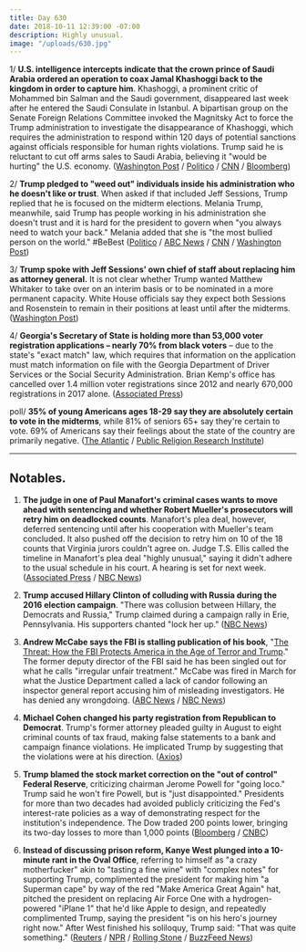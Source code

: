 ```yaml
---
title: Day 630
date: 2018-10-11 12:39:00 -07:00
description: Highly unusual.
image: "/uploads/630.jpg"
---
```


1/ **U.S. intelligence intercepts indicate that the crown prince of Saudi Arabia ordered an operation to coax Jamal Khashoggi back to the kingdom in order to capture him**. Khashoggi, a prominent critic of Mohammed bin Salman and the Saudi government, disappeared last week after he entered the Saudi Consulate in Istanbul. A bipartisan group on the Senate Foreign Relations Committee invoked the Magnitsky Act to force the Trump administration to investigate the disappearance of Khashoggi, which requires the administration to respond within 120 days of potential sanctions against officials responsible for human rights violations. Trump said he is reluctant to cut off arms sales to Saudi Arabia, believing it "would be hurting" the U.S. economy. ([Washington Post](https://www.washingtonpost.com/world/national-security/crown-prince-sought-to-lure-khashoggi-back-to-saudi-arabia-and-detain-him-us-intercepts-show/2018/10/10/57bd7948-cc9a-11e8-920f-dd52e1ae4570_story.html) / [Politico](https://www.politico.com/story/2018/10/11/trump-saudi-arabia-arms-sales-khashoggi-disappearance-892060) / [CNN](https://www.cnn.com/2018/10/10/politics/corker-menendez-letter-trump-saudi-sanctions-jamal-khashoggi/index.html) / [Bloomberg](https://www.bloomberg.com/news/articles/2018-10-10/u-s-probe-of-saudi-arabia-in-khashoggi-case-forced-by-senators))

2/ **Trump pledged to "weed out" individuals inside his administration who he doesn't like or trust**. When asked if that included Jeff Sessions, Trump replied that he is focused on the midterm elections. Melania Trump, meanwhile, said Trump has people working in his administration she doesn't trust and it is hard for the president to govern when "you always need to watch your back." Melania added that she is "the most bullied person on the world." #BeBest ([Politico](https://www.politico.com/story/2018/10/11/trump-weed-out-administration-893190) / [ABC News](https://abcnews.go.com/Politics/melania-trump-bullied-people-world-distrusts-west-wing/story?id=58419018) / [CNN](https://www.cnn.com/2018/10/11/politics/melania-trump-be-best-initiative-bullying/index.html) / [Washington Post](https://www.washingtonpost.com/politics/melania-trump-says-there-are-people-in-the-white-house-she-doesnt-trust/2018/10/11/85a0deb8-cd3f-11e8-a360-85875bac0b1f_story.html?utm_term=.d75bc7de2856))

3/ **Trump spoke with Jeff Sessions' own chief of staff about replacing him as attorney general.** It is not clear whether Trump wanted Matthew Whitaker to take over on an interim basis or to be nominated in a more permanent capacity. White House officials say they expect both Sessions and Rosenstein to remain in their positions at least until after the midterms. ([Washington Post](https://www.washingtonpost.com/world/national-security/trump-talked-with-jeff-sessionss-own-chief-of-staff-about-replacing-him-as-attorney-general/2018/10/10/e010211c-ccc5-11e8-a3e6-44daa3d35ede_story.html?utm_term=.3191dc0a0175))

4/ **Georgia's Secretary of State is holding more than 53,000 voter registration applications – nearly 70% from black voters** – due to the state's "exact match" law, which requires that information on the application must match information on file with the Georgia Department of Driver Services or the Social Security Administration. Brian Kemp's office has cancelled over 1.4 million voter registrations since 2012 and nearly 670,000 registrations in 2017 alone. ([Associated Press](https://apnews.com/fb011f39af3b40518b572c8cce6e906c))

poll/ **35% of young Americans ages 18-29 say they are absolutely certain to vote in the midterms**, while 81% of seniors 65\+ say they're certain to vote. 69% of Americans say their feelings about the state of the country are primarily negative. ([The Atlantic](https://www.theatlantic.com/politics/archive/2018/10/poll-shows-activism-highest-among-non-religious-democrats/572674/) / [Public Religion Research Institute](https://www.prri.org/research/american-democracy-in-crisis-civic-engagement-young-adult-activism-and-the-2018-midterm-elections/))

---

## Notables.

1. **The judge in one of Paul Manafort's criminal cases wants to move ahead with sentencing and whether Robert Mueller's prosecutors will retry him on deadlocked counts**. Manafort's plea deal, however, deferred sentencing until after his cooperation with Mueller's team concluded. It also pushed off the decision to retry him on 10 of the 18 counts that Virginia jurors couldn't agree on. Judge T.S. Ellis called the timeline in Manafort's plea deal "highly unusual," saying it didn't adhere to the usual schedule in his court. A hearing is set for next week. ([Associated Press](https://apnews.com/90fa9f48e4964be3b9b5862de2c4eef1) / [NBC News](https://www.nbcnews.com/politics/politics-news/mueller-can-t-hold-threat-re-trial-over-manafort-s-n918991))

2. **Trump accused Hillary Clinton of colluding with Russia during the 2016 election campaign**. "There was collusion between Hillary, the Democrats and Russia," Trump claimed during a campaign rally in Erie, Pennsylvania. His supporters chanted "lock her up." ([NBC News](https://www.nbcnews.com/politics/politics-news/trump-accuses-hillary-clinton-colluding-russia-crowd-chants-lock-her-n918836))

3. **Andrew McCabe says the FBI is stalling publication of his book**, "[The Threat: How the FBI Protects America in the Age of Terror and Trump](https://amzn.to/2IQO27Z)." The former deputy director of the FBI said he has been singled out for what he calls "irregular unfair treatment." McCabe was fired in March for what the Justice Department called a lack of candor following an inspector general report accusing him of misleading investigators. He has denied any wrongdoing. ([ABC News](https://abcnews.go.com/Politics/fired-official-andrew-mccabe-accuses-fbi-stalling-upcoming/story?id=58420204) / [NBC News](https://www.nbcnews.com/news/us-news/andrew-mccabe-says-his-book-has-been-delayed-fbi-review-n919066))

4. **Michael Cohen changed his party registration from Republican to Democrat**. Trump's former attorney pleaded guilty in August to eight criminal counts of tax fraud, making false statements to a bank and campaign finance violations. He implicated Trump by suggesting that the violations were at his direction. ([Axios](https://www.axios.com/michael-cohen-becomes-democrat-a73c59a5-2000-4f8f-b4d5-29d66deda15c.html))

5. **Trump blamed the stock market correction on the "out of control" Federal Reserve**, criticizing chairman Jerome Powell for "going loco." Trump said he won't fire Powell, but is "just disappointed." Presidents for more than two decades had avoided publicly criticizing the Fed's interest-rate policies as a way of demonstrating respect for the institution's independence. The Dow traded 200 points lower, bringing its two-day losses to more than 1,000 points ([Bloomberg](https://www.bloomberg.com/news/articles/2018-10-11/trump-escalates-fed-assault-laments-high-rate-he-s-paying) / [CNBC](https://www.cnbc.com/2018/10/11/trump-says-the-stock-market-correction-caused-by-the-federal-reserve.html))

6. **Instead of discussing prison reform, Kanye West plunged into a 10-minute rant in the Oval Office**, referring to himself as "a crazy motherfucker" akin to "tasting a fine wine" with "complex notes" for supporting Trump, complimented the president for making him "a Superman cape" by way of the red "Make America Great Again" hat, pitched the president on replacing Air Force One with a hydrogen-powered "iPlane 1" that he'd like Apple to design, and repeatedly complimented Trump, saying the president "is on his hero's journey right now." After West finished his soliloquy, Trump said: "That was quite something." ([Reuters](https://www.reuters.com/article/us-usa-trump-kanye/kanye-west-defends-support-for-trump-in-front-of-trump-idUSKCN1ML26N) / [NPR](https://www.npr.org/2018/10/11/656561471/quite-something-kanye-west-makes-a-statement-in-the-oval-office) / [Rolling Stone](https://www.rollingstone.com/politics/politics-news/kanye-west-trump-oval-office-white-house-meeting-736405/) / [BuzzFeed News](https://www.buzzfeednews.com/article/tanyachen/kanye-west-donald-trump-white-house))